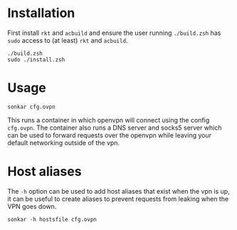 # Installation

First install `rkt` and `acbuild` and ensure the user running `./build.zsh` has `sudo` access to (at least) `rkt` and `acbuild`.

```
./build.zsh
sudo ./install.zsh
```

# Usage

```
sonkar cfg.ovpn
```

This runs a container in which openvpn will connect using the config `cfg.ovpn`. The container also runs a DNS server and socks5 server which can be used to forward requests over the openvpn while leaving your default networking outside of the vpn.

# Host aliases

The `-h` option can be used to add host aliases that exist when the vpn is up, it can be useful to create aliases to prevent requests from leaking when the VPN goes down.

```
sonkar -h hostsfile cfg.ovpn
```
